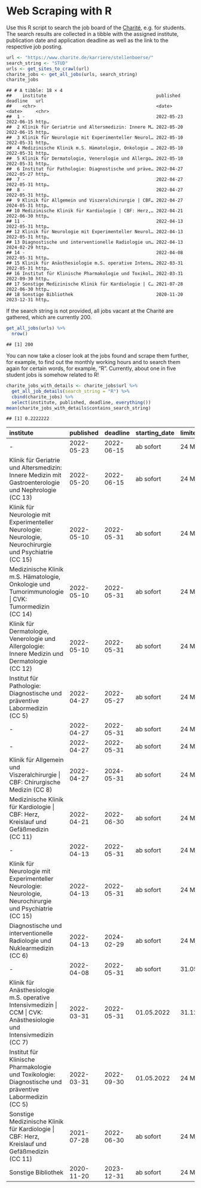 Web Scraping with R
================

Use this R script to search the job board of the
[Charité](https://www.charite.de/karriere/stellenboerse/), e.g. for
students. The search results are collected in a tibble with the assigned
institute, publication date and application deadline as well as the link
to the respective job posting.

``` r
url <- "https://www.charite.de/karriere/stellenboerse/"
search_string <- "STUD"
urls <- get_sites_to_crawl(url)
charite_jobs <- get_all_jobs(urls, search_string)
charite_jobs
```

    ## # A tibble: 18 × 4
    ##    institute                                         published  deadline   url  
    ##    <chr>                                             <date>     <date>     <chr>
    ##  1 -                                                 2022-05-23 2022-06-15 http…
    ##  2 Klinik für Geriatrie und Altersmedizin: Innere M… 2022-05-20 2022-06-15 http…
    ##  3 Klinik für Neurologie mit Experimenteller Neurol… 2022-05-10 2022-05-31 http…
    ##  4 Medizinische Klinik m.S. Hämatologie, Onkologie … 2022-05-10 2022-05-31 http…
    ##  5 Klinik für Dermatologie, Venerologie und Allergo… 2022-05-10 2022-05-31 http…
    ##  6 Institut für Pathologie: Diagnostische und präve… 2022-04-27 2022-05-27 http…
    ##  7 -                                                 2022-04-27 2022-05-31 http…
    ##  8 -                                                 2022-04-27 2022-05-31 http…
    ##  9 Klinik für Allgemein und Viszeralchirurgie | CBF… 2022-04-27 2024-05-31 http…
    ## 10 Medizinische Klinik für Kardiologie | CBF: Herz,… 2022-04-21 2022-06-30 http…
    ## 11 -                                                 2022-04-13 2022-05-31 http…
    ## 12 Klinik für Neurologie mit Experimenteller Neurol… 2022-04-13 2022-05-31 http…
    ## 13 Diagnostische und interventionelle Radiologie un… 2022-04-13 2024-02-29 http…
    ## 14 -                                                 2022-04-08 2022-05-31 http…
    ## 15 Klinik für Anästhesiologie m.S. operative Intens… 2022-03-31 2022-05-31 http…
    ## 16 Institut für Klinische Pharmakologie und Toxikol… 2022-03-31 2022-09-30 http…
    ## 17 Sonstige Medizinische Klinik für Kardiologie | C… 2021-07-28 2022-06-30 http…
    ## 18 Sonstige Bibliothek                               2020-11-20 2023-12-31 http…

If the search string is not provided, all jobs vacant at the Charité are
gathered, which are currently 200.

``` r
get_all_jobs(urls) %>%
  nrow()
```

    ## [1] 200

You can now take a closer look at the jobs found and scrape them
further, for example, to find out the monthly working hours and to
search them again for certain words, for example, “R”. Currently, about
one in five student jobs is somehow related to R!

``` r
charite_jobs_with_details <- charite_jobs$url %>%
  get_all_job_details(search_string = "R") %>%
  cbind(charite_jobs) %>%
  select(institute, published, deadline, everything())
mean(charite_jobs_with_details$contains_search_string)
```

    ## [1] 0.2222222

| institute                                                                                                           | published  | deadline   | starting_date | limited_for | hours_per_month | contains_search_string | url                                                                                                                         |
|:--------------------------------------------------------------------------------------------------------------------|:-----------|:-----------|:--------------|:------------|:----------------|:-----------------------|:----------------------------------------------------------------------------------------------------------------------------|
| \-                                                                                                                  | 2022-05-23 | 2022-06-15 | ab sofort     | 24 Monate   | 40              | FALSE                  | <https://www.charite.de/service/stellenangebot/angebot/detailinfo/studentischer_mitarbeiterin_stud_b_052204_psl_qs/>        |
| Klinik für Geriatrie und Altersmedizin: Innere Medizin mit Gastroenterologie und Nephrologie (CC 13)                | 2022-05-20 | 2022-06-15 | ab sofort     | 24 Monate   | 40              | TRUE                   | <https://www.charite.de/service/stellenangebot/angebot/detailinfo/studentische_mitarbeiterin_stud_b_052203_cc13_wgr/>       |
| Klinik für Neurologie mit Experimenteller Neurologie: Neurologie, Neurochirurgie und Psychiatrie (CC 15)            | 2022-05-10 | 2022-05-31 | ab sofort     | 24 Monate   | 40              | TRUE                   | <https://www.charite.de/service/stellenangebot/angebot/detailinfo/studentische_mitarbeiterin_stud_b_042213_cc_15_kfn_ncrc/> |
| Medizinische Klinik m.S. Hämatologie, Onkologie und Tumorimmunologie \| CVK: Tumormedizin (CC 14)                   | 2022-05-10 | 2022-05-31 | ab sofort     | 24 Monate   | 40              | FALSE                  | <https://www.charite.de/service/stellenangebot/angebot/detailinfo/studentische_mitarbeiterin_stud_b_042204_cc14_mkmshot-1/> |
| Klinik für Dermatologie, Venerologie und Allergologie: Innere Medizin und Dermatologie (CC 12)                      | 2022-05-10 | 2022-05-31 | ab sofort     | 24 Monate   | 40              | FALSE                  | <https://www.charite.de/service/stellenangebot/angebot/detailinfo/studentischer_mitarbeiterin_stud_b_052201_cc12_kfdva/>    |
| Institut für Pathologie: Diagnostische und präventive Labormedizin (CC 5)                                           | 2022-04-27 | 2022-05-27 | ab sofort     | 24 Monate   | 40              | FALSE                  | <https://www.charite.de/service/stellenangebot/angebot/detailinfo/studentischer_mitarbeiterin_stud_b_032214_cc05_pubfe-1/>  |
| \-                                                                                                                  | 2022-04-27 | 2022-05-31 | ab sofort     | 24 Monate   | 40              | TRUE                   | <https://www.charite.de/service/stellenangebot/angebot/detailinfo/studentische_mitarbeiterin_stud_b_042210_bih_agcm_ii/>    |
| \-                                                                                                                  | 2022-04-27 | 2022-05-31 | ab sofort     | 24 Monate   | 40              | TRUE                   | <https://www.charite.de/service/stellenangebot/angebot/detailinfo/studentische_mitarbeiterin_stud_b_042210_bih_agcm_ii-1/>  |
| Klinik für Allgemein und Viszeralchirurgie \| CBF: Chirurgische Medizin (CC 8)                                      | 2022-04-27 | 2024-05-31 | ab sofort     | 24 Monate   | 40              | FALSE                  | <https://www.charite.de/service/stellenangebot/angebot/detailinfo/studentischer_mitarbeiterin_stud_b_042208_cc08_kfauv/>    |
| Medizinische Klinik für Kardiologie \| CBF: Herz, Kreislauf und Gefäßmedizin (CC 11)                                | 2022-04-21 | 2022-06-30 | ab sofort     | 24 Monate   | 40              | FALSE                  | <https://www.charite.de/service/stellenangebot/angebot/detailinfo/studentische_mitarbeiterin_stud_b_042205_cc11_mkfk/>      |
| \-                                                                                                                  | 2022-04-13 | 2022-05-31 | ab sofort     | 24 Monate   | 80              | FALSE                  | <https://www.charite.de/service/stellenangebot/angebot/detailinfo/studentischer_mitarbeiterin_stud_b_032208_gbf_ecs/>       |
| Klinik für Neurologie mit Experimenteller Neurologie: Neurologie, Neurochirurgie und Psychiatrie (CC 15)            | 2022-04-13 | 2022-05-31 | ab sofort     | 24 Monate   | 40              | FALSE                  | <https://www.charite.de/service/stellenangebot/angebot/detailinfo/studentische_mitarbeiterin_stud_b_042203_cc15_nnup/>      |
| Diagnostische und interventionelle Radiologie und Nuklearmedizin (CC 6)                                             | 2022-04-13 | 2024-02-29 | ab sofort     | 24 Monate   | 40              | FALSE                  | <https://www.charite.de/service/stellenangebot/angebot/detailinfo/studentischer_mitarbeiterin_stud_b_042207_cc06_duirn/>    |
| \-                                                                                                                  | 2022-04-08 | 2022-05-31 | ab sofort     | 31.05.2023  | 80              | FALSE                  | <https://www.charite.de/service/stellenangebot/angebot/detailinfo/studentische_mitarbeiterin_stud_b_042201_bih_bcrt/>       |
| Klinik für Anästhesiologie m.S. operative Intensivmedizin \| CCM \| CVK: Anästhesiologie und Intensivmedizin (CC 7) | 2022-03-31 | 2022-05-31 | 01.05.2022    | 31.12.2022  | 40              | FALSE                  | <https://www.charite.de/service/stellenangebot/angebot/detailinfo/studentische_mitarbeiterin_stud_b_032217_cc07_kfamsoi/>   |
| Institut für Klinische Pharmakologie und Toxikologie: Diagnostische und präventive Labormedizin (CC 5)              | 2022-03-31 | 2022-09-30 | 01.05.2022    | 24 Monate   | 40              | FALSE                  | <https://www.charite.de/service/stellenangebot/angebot/detailinfo/studentischer_mitarbeiterin_stud_b_032214_cc05_pubfe/>    |
| Sonstige Medizinische Klinik für Kardiologie \| CBF: Herz, Kreislauf und Gefäßmedizin (CC 11)                       | 2021-07-28 | 2022-06-30 | ab sofort     | 24 Monate   | 40              | FALSE                  | <https://www.charite.de/service/stellenangebot/angebot/detailinfo/2_studentische_mitarbeiterinnen_stud_hk_072110_cc11_mkk/> |
| Sonstige Bibliothek                                                                                                 | 2020-11-20 | 2023-12-31 | ab sofort     | 24 Monate   | 40              | FALSE                  | <https://www.charite.de/service/stellenangebot/angebot/detailinfo/studentischer_mitarbeiterin_stud_hk_112005_f_mb/>         |
